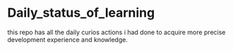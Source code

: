 # Daily_status_of_learning
this repo has all the daily curios actions i had done to acquire more precise development experience and knowledge.
